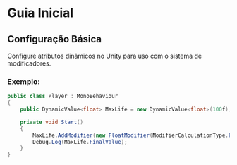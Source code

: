 # Guia Inicial

## Configuração Básica

Configure atributos dinâmicos no Unity para uso com o sistema de modificadores.

### Exemplo:

```csharp
public class Player : MonoBehaviour
{
    public DynamicValue<float> MaxLife = new DynamicValue<float>(100f);

    private void Start()
    {
        MaxLife.AddModifier(new FloatModifier(ModifierCalculationType.Flat, 50f, this));
        Debug.Log(MaxLife.FinalValue);
    }
}
```
